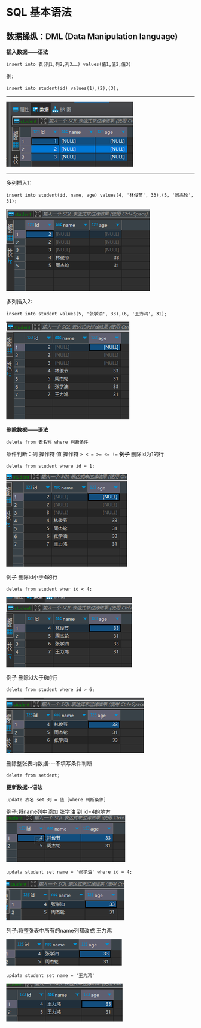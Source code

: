 # SQL 基本语法
## 数据操纵：DML (Data Manipulation language)
**插入数据——语法**
```commandline
insert into 表(列1,列2,列3……) values(值1,值2,值3)
```
例:
```commandline
insert into student(id) values(1),(2),(3);
```
---
![img.png](img.png)<br>

---
多列插入1:
```commandline
insert into student(id, name, age) values(4, '林俊节', 33),(5, '周杰轮', 31);
```
![img_1.png](img_1.png)

多列插入2:
```commandline
insert into student values(5, '张学油', 33),(6, '王力鸿', 31);
```
![img_2.png](img_2.png)


**删除数据——语法**
```commandline
delete from 表名称 where 判断条件
```
条件判断：列 操作符 值
操作符 `> < = >= <= !=`
**例子** 删除id为1的行
```commandline
delete from student where id = 1;
```
![img_3.png](img_3.png)

例子 删除id小于4的行
```commandline
delete from student wher id < 4;
```
![img_4.png](img_4.png)

例子 删除id大于6的行
```commandline
delete from student where id > 6;
```
![img_5.png](img_5.png)

删除整张表内数据---不填写条件判断
```commandline
delete from setdent;
```
**更新数据--语法**
```commandline
update 表名 set 列 = 值 [where 判断条件]
```
例子:将name列中添加 张学油 到 id=4的地方<br>
![img_6.png](img_6.png)
```commandline
updata student set name = '张学油' where id = 4;
```
![img_7.png](img_7.png)

列子:将整张表中所有的name列都改成 王力鸿

![img_9.png](img_9.png)
```commandline
updata student set name = '王力鸿'
```
![img_10.png](img_10.png)



